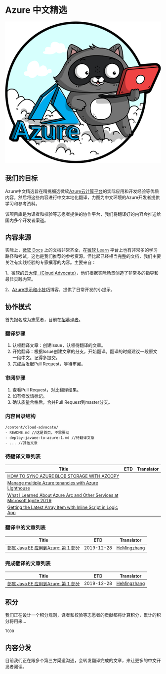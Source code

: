 # Azure 中文精选

![Azure Bits](.vuepress/public/img/azure-bit.png)

## 我们的目标

Azure中文精选旨在精挑细选微软[Azure云计算平台](https://azure.microsoft.com/?WT.mc_id=azureselected-content-xinglzhu)的实际应用和开发经验等优质内容，然后将这些内容进行中文本地化翻译，力图为中文环境的Azure开发者提供学习和参考资料。

该项目库是为译者和校验等志愿者提供的协作平台，我们将翻译好的内容会推送给国内多个开发者渠道。

## 内容来源

实际上，[微软 Docs](https://docs.microsoft.com/azure/?WT.mc_id=azureselected-content-xinglzhu) 上的文档非常齐全，在[微软 Learn](https://docs.microsoft.com/learn/?WT.mc_id=azureselected-content-xinglzhu) 平台上也有非常多的学习路径和考试，这也是我们推荐的参考资源。但比起已经相当完整的文档，我们主要关注有实践经验的专家撰写的内容。主要来自：

1、微软的[云大使（Cloud Advocate）](https://developer.microsoft.com/advocates/?WT.mc_id=azureselected-content-xinglzhu)，他们根据实际场景创造了非常多的指导和最佳实践内容。

2、[Azure提示和小技巧](https://aka.ms/azuretipsandtricks)博客，提供了日常开发的小提示。

## 协作模式

首先报名成为志愿者，目前在[招募译者](https://wj.qq.com/s2/5227985/7213/)。

### 翻译步骤

1. 认领翻译文章：创建Issue，认领待翻译的文章。
2. 开始翻译：根据Issue创建文章的分支，开始翻译。翻译的时候建议一段原文一段中文。记得多提交。
3. 完成后发起Pull Request，等待审阅。

### 审阅步骤

1. 查看Pull Request，对比翻译结果。
2. 如有修改请标记。
3. 确认质量合格后，合并Pull Request到master分支。

### 内容目录结构

```
/content/cloud-advocate/
- README.md //这是首页，不需要动
- deploy-javaee-to-azure-1.md //待翻译文章
- ... //其他文章
```

### 待翻译文章列表

| Title                                                        | ETD  | Translator |
| ------------------------------------------------------------ | ---- | ---------- |
| [HOW TO SYNC AZURE BLOB STORAGE WITH AZCOPY](/content/cloud-advocate/how-to-sync-azure-blob-storage-with-azcopy.md) |      |            |
| [Manage multiple Azure tenancies with Azure Lighthouse](/content/cloud-advocate/Manage-multiple-Azure-tenancies-with-Azure-Lighthouse.md) |      |            |
| [What I Learned About Azure Arc and Other Services at Microsoft Ignite 2019](/content/cloud-advocate/what-learned-ignite.md) |      |            |
| [Getting the Latest Array Item with Inline Script in Logic App](/content/cloud-advocate/getting-the-latest-array-item-with-inline-script-in-logic-app.md) |      |            |

### 翻译中的文章列表

| Title                                                        | ETD        | Translator                                   |
| ------------------------------------------------------------ | ---------- | -------------------------------------------- |
| [部属 Java EE 应用到Azure: 第 1 部分](/content/cloud-advocate/deploy-javaee-to-azure-1.md) | 2019-12-28 | [HeMingzhang](https://github.com/HeMinzhang) |

### 完成翻译的文章列表

| Title                                                        | ETD        | Translator                                   |
| ------------------------------------------------------------ | ---------- | -------------------------------------------- |
| [部属 Java EE 应用到Azure: 第 1 部分](/content/cloud-advocate/deploy-javaee-to-azure-1.md) | 2019-12-28 | [HeMingzhang](https://github.com/HeMinzhang) |



## 积分

我们正在设计一个积分规则，译者和校验等志愿者的贡献都将计算积分，累计的积分将用来…

```
TODO
```

## 内容分发

目前我们正在跟多个第三方渠道沟通，会转发翻译完成的文章，来让更多的中文开发者阅读。